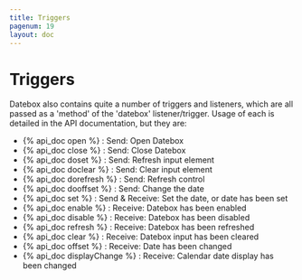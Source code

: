 ```yaml
---
title: Triggers
pagenum: 19
layout: doc
---
```


# Triggers
Datebox also contains quite a number of triggers and listeners, which are all 
passed as a 'method' of the 'datebox' listener/trigger. Usage of each is 
detailed in the API documentation, but they are:

 - {% api_doc open %} : Send: Open Datebox
 - {% api_doc close %} : Send: Close Datebox
 - {% api_doc doset %} : Send: Refresh input element
 - {% api_doc doclear %} : Send: Clear input element
 - {% api_doc dorefresh %} : Send: Refresh control
 - {% api_doc dooffset %} : Send: Change the date
 - {% api_doc set %} : Send &amp; Receive: Set the date, or date has been set
 - {% api_doc enable %} : Receive: Datebox has been enabled
 - {% api_doc disable %} : Receive: Datebox has been disabled
 - {% api_doc refresh %} : Receive: Datebox has been refreshed
 - {% api_doc clear %} : Receive: Datebox input has been cleared
 - {% api_doc offset %} : Receive: Date has been changed
 - {% api_doc displayChange %} : Receive: Calendar date display has been changed
